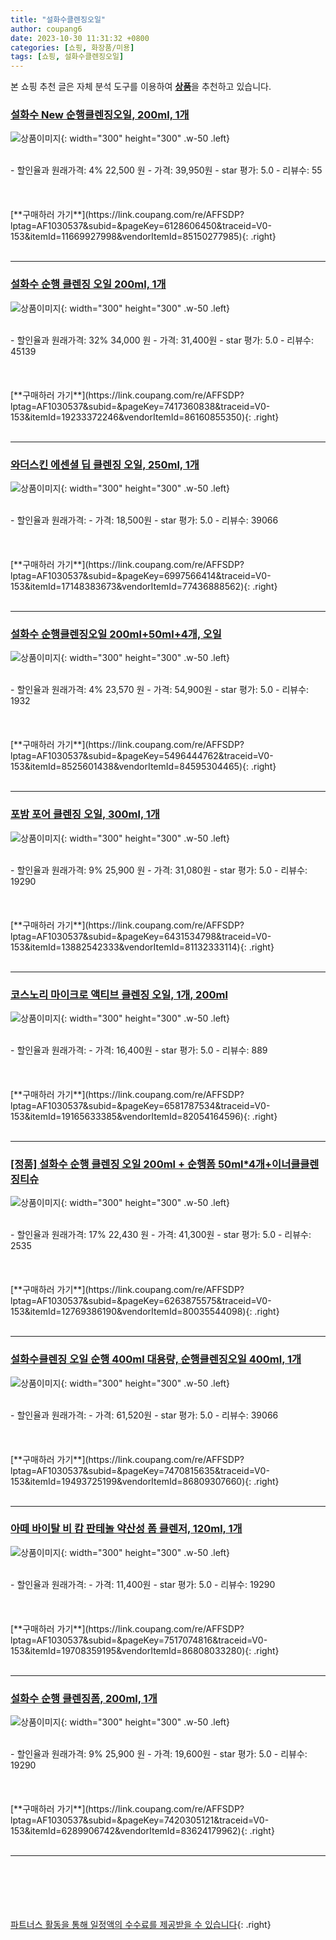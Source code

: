 ```yaml
---
title: "설화수클렌징오일"
author: coupang6
date: 2023-10-30 11:31:32 +0800
categories: [쇼핑, 화장품/미용]
tags: [쇼핑, 설화수클렌징오일]
---
```


본 쇼핑 추천 글은 자체 분석 도구를 이용하여 [**상품**](https://link.coupang.com/a/bao1ui)을 추천하고 있습니다.

### [설화수 New 순행클렌징오일, 200ml, 1개](https://link.coupang.com/re/AFFSDP?lptag=AF1030537&subid=&pageKey=6128606450&traceid=V0-153&itemId=11669927998&vendorItemId=85150277985)

![상품이미지](https://thumbnail9.coupangcdn.com/thumbnails/remote/230x230ex/image/retail/images/5222016158614507-8a593545-a281-4563-96db-06a8f74d3377.jpg){: width="300" height="300" .w-50 .left}


<br>
- 할인율과 원래가격: 4%  22,500   원
- 가격: 39,950원
- star 평가: 5.0
- 리뷰수: 55
<br>
<br>
<br>
<br>
[**구매하러 가기**](https://link.coupang.com/re/AFFSDP?lptag=AF1030537&subid=&pageKey=6128606450&traceid=V0-153&itemId=11669927998&vendorItemId=85150277985){: .right}
<br>
<br>

---

### [설화수 순행 클렌징 오일 200ml, 1개](https://link.coupang.com/re/AFFSDP?lptag=AF1030537&subid=&pageKey=7417360838&traceid=V0-153&itemId=19233372246&vendorItemId=86160855350)

![상품이미지](https://thumbnail6.coupangcdn.com/thumbnails/remote/230x230ex/image/vendor_inventory/fe6a/f3f9f9e8e471951d053d0fd3eb95ad1e4b870e74a829baa57ae8fcccee42.png){: width="300" height="300" .w-50 .left}


<br>
- 할인율과 원래가격: 32%  34,000   원
- 가격: 31,400원
- star 평가: 5.0
- 리뷰수: 45139
<br>
<br>
<br>
<br>
[**구매하러 가기**](https://link.coupang.com/re/AFFSDP?lptag=AF1030537&subid=&pageKey=7417360838&traceid=V0-153&itemId=19233372246&vendorItemId=86160855350){: .right}
<br>
<br>

---

### [와더스킨 에센셜 딥 클렌징 오일, 250ml, 1개](https://link.coupang.com/re/AFFSDP?lptag=AF1030537&subid=&pageKey=6997566414&traceid=V0-153&itemId=17148383673&vendorItemId=77436888562)

![상품이미지](https://thumbnail10.coupangcdn.com/thumbnails/remote/230x230ex/image/retail/images/3483035003548120-abe3132a-52da-4b00-8d1a-522d888d9265.png){: width="300" height="300" .w-50 .left}


<br>
- 할인율과 원래가격: 
- 가격: 18,500원
- star 평가: 5.0
- 리뷰수: 39066
<br>
<br>
<br>
<br>
[**구매하러 가기**](https://link.coupang.com/re/AFFSDP?lptag=AF1030537&subid=&pageKey=6997566414&traceid=V0-153&itemId=17148383673&vendorItemId=77436888562){: .right}
<br>
<br>

---

### [설화수 순행클렌징오일 200ml+50ml+4개, 오일](https://link.coupang.com/re/AFFSDP?lptag=AF1030537&subid=&pageKey=5496444762&traceid=V0-153&itemId=8525601438&vendorItemId=84595304465)

![상품이미지](https://thumbnail8.coupangcdn.com/thumbnails/remote/230x230ex/image/vendor_inventory/fb50/c8e69371e35de5663265c012bf261d5a0749aa0bb61c24456886a21309ba.jpg){: width="300" height="300" .w-50 .left}


<br>
- 할인율과 원래가격: 4%  23,570   원
- 가격: 54,900원
- star 평가: 5.0
- 리뷰수: 1932
<br>
<br>
<br>
<br>
[**구매하러 가기**](https://link.coupang.com/re/AFFSDP?lptag=AF1030537&subid=&pageKey=5496444762&traceid=V0-153&itemId=8525601438&vendorItemId=84595304465){: .right}
<br>
<br>

---

### [포밤 포어 클렌징 오일, 300ml, 1개](https://link.coupang.com/re/AFFSDP?lptag=AF1030537&subid=&pageKey=6431534798&traceid=V0-153&itemId=13882542333&vendorItemId=81132333114)

![상품이미지](https://thumbnail7.coupangcdn.com/thumbnails/remote/230x230ex/image/vendor_inventory/6a4a/1c0ca3c4ad0d0e818b9865e968f0325fb348f636c59bb22334fe164ea31d.png){: width="300" height="300" .w-50 .left}


<br>
- 할인율과 원래가격: 9%  25,900   원
- 가격: 31,080원
- star 평가: 5.0
- 리뷰수: 19290
<br>
<br>
<br>
<br>
[**구매하러 가기**](https://link.coupang.com/re/AFFSDP?lptag=AF1030537&subid=&pageKey=6431534798&traceid=V0-153&itemId=13882542333&vendorItemId=81132333114){: .right}
<br>
<br>

---

### [코스노리 마이크로 액티브 클렌징 오일, 1개, 200ml](https://link.coupang.com/re/AFFSDP?lptag=AF1030537&subid=&pageKey=6581787534&traceid=V0-153&itemId=19165633385&vendorItemId=82054164596)

![상품이미지](https://thumbnail9.coupangcdn.com/thumbnails/remote/230x230ex/image/retail/images/1309503010194372-3d8a84a7-257e-46c7-8c1b-cc9a3a373090.jpg){: width="300" height="300" .w-50 .left}


<br>
- 할인율과 원래가격: 
- 가격: 16,400원
- star 평가: 5.0
- 리뷰수: 889
<br>
<br>
<br>
<br>
[**구매하러 가기**](https://link.coupang.com/re/AFFSDP?lptag=AF1030537&subid=&pageKey=6581787534&traceid=V0-153&itemId=19165633385&vendorItemId=82054164596){: .right}
<br>
<br>

---

### [[정품] 설화수 순행 클렌징 오일 200ml + 순행폼 50ml*4개+이너클클렌징티슈](https://link.coupang.com/re/AFFSDP?lptag=AF1030537&subid=&pageKey=6263875575&traceid=V0-153&itemId=12769386190&vendorItemId=80035544098)

![상품이미지](https://thumbnail10.coupangcdn.com/thumbnails/remote/230x230ex/image/vendor_inventory/7693/e8ac5062e942f44d74582f4a27af1c51eebaa2df3fd66536b27403c39e81.jpg){: width="300" height="300" .w-50 .left}


<br>
- 할인율과 원래가격: 17%  22,430   원
- 가격: 41,300원
- star 평가: 5.0
- 리뷰수: 2535
<br>
<br>
<br>
<br>
[**구매하러 가기**](https://link.coupang.com/re/AFFSDP?lptag=AF1030537&subid=&pageKey=6263875575&traceid=V0-153&itemId=12769386190&vendorItemId=80035544098){: .right}
<br>
<br>

---

### [설화수클렌징 오일 순행 400ml 대용량, 순행클렌징오일 400ml, 1개](https://link.coupang.com/re/AFFSDP?lptag=AF1030537&subid=&pageKey=7470815635&traceid=V0-153&itemId=19493725199&vendorItemId=86809307660)

![상품이미지](https://thumbnail6.coupangcdn.com/thumbnails/remote/230x230ex/image/vendor_inventory/df7d/35990e3db1e720953f397168ea08665c7ca01c1c80c1f0f513009cb71c8b.jpg){: width="300" height="300" .w-50 .left}


<br>
- 할인율과 원래가격: 
- 가격: 61,520원
- star 평가: 5.0
- 리뷰수: 39066
<br>
<br>
<br>
<br>
[**구매하러 가기**](https://link.coupang.com/re/AFFSDP?lptag=AF1030537&subid=&pageKey=7470815635&traceid=V0-153&itemId=19493725199&vendorItemId=86809307660){: .right}
<br>
<br>

---

### [아떼 바이탈 비 캄 판테놀 약산성 폼 클렌저, 120ml, 1개](https://link.coupang.com/re/AFFSDP?lptag=AF1030537&subid=&pageKey=7517074816&traceid=V0-153&itemId=19708359195&vendorItemId=86808033280)

![상품이미지](https://thumbnail6.coupangcdn.com/thumbnails/remote/230x230ex/image/rs_quotation_api/pwc0pjxj/20bce61c9c20487488a99dcb788d5f40.png){: width="300" height="300" .w-50 .left}


<br>
- 할인율과 원래가격: 
- 가격: 11,400원
- star 평가: 5.0
- 리뷰수: 19290
<br>
<br>
<br>
<br>
[**구매하러 가기**](https://link.coupang.com/re/AFFSDP?lptag=AF1030537&subid=&pageKey=7517074816&traceid=V0-153&itemId=19708359195&vendorItemId=86808033280){: .right}
<br>
<br>

---

### [설화수 순행 클렌징폼, 200ml, 1개](https://link.coupang.com/re/AFFSDP?lptag=AF1030537&subid=&pageKey=7420305121&traceid=V0-153&itemId=6289906742&vendorItemId=83624179962)

![상품이미지](https://thumbnail10.coupangcdn.com/thumbnails/remote/230x230ex/image/vendor_inventory/3005/7273921684baceb8ee14d80ce94710993ade118b26907b808b2201165169.jpg){: width="300" height="300" .w-50 .left}


<br>
- 할인율과 원래가격: 9%  25,900   원
- 가격: 19,600원
- star 평가: 5.0
- 리뷰수: 19290
<br>
<br>
<br>
<br>
[**구매하러 가기**](https://link.coupang.com/re/AFFSDP?lptag=AF1030537&subid=&pageKey=7420305121&traceid=V0-153&itemId=6289906742&vendorItemId=83624179962){: .right}
<br>
<br>

---
<br><br><br><br><br> [파트너스 활동을 통해 일정액의 수수료를 제공받을 수 있습니다](https://link.coupang.com/a/bao1ui){: .right}